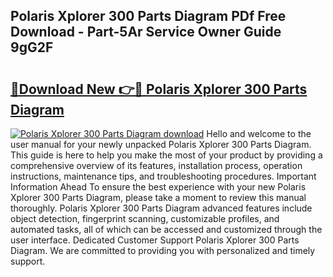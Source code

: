 ## Polaris Xplorer 300 Parts Diagram PDf Free Download - Part-5Ar Service Owner Guide 9gG2F

# <h2><a href="http://dfhl23.blite.top/?on=Polaris+Xplorer+300+Parts+Diagram">🔗Download New 👉🔴 Polaris Xplorer 300 Parts Diagram</a></h2>

[![Polaris Xplorer 300 Parts Diagram download](https://i.imgur.com/lujVjoI.png)](http://dfhl23.blite.top/?on=Polaris+Xplorer+300+Parts+Diagram)
Hello and welcome to the user manual for your newly unpacked Polaris Xplorer 300 Parts Diagram. This guide is here to help you make the most of your product by providing a comprehensive overview of its features, installation process, operation instructions, maintenance tips, and troubleshooting procedures. Important Information Ahead To ensure the best experience with your new Polaris Xplorer 300 Parts Diagram, please take a moment to review this manual thoroughly. Polaris Xplorer 300 Parts Diagram advanced features include object detection, fingerprint scanning, customizable profiles, and automated tasks, all of which can be accessed and customized through the user interface. Dedicated Customer Support Polaris Xplorer 300 Parts Diagram. We are committed to providing you with personalized and timely support.
